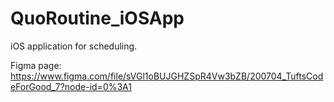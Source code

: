 # QuoRoutine_iOSApp
iOS application for scheduling.

Figma page:
https://www.figma.com/file/sVGl1oBUJGHZSpR4Vw3bZB/200704_TuftsCodeForGood_7?node-id=0%3A1
